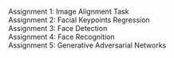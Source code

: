 Assignment 1: Image Alignment Task  
Assignment 2: Facial Keypoints Regression  
Assignment 3: Face Detection  
Assignment 4: Face Recognition  
Assignment 5: Generative Adversarial Networks
